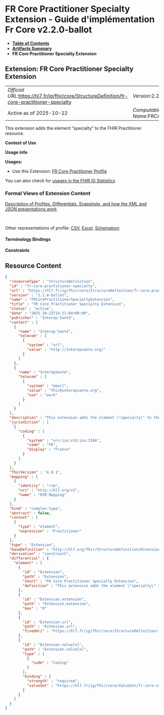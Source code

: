 # FR Core Practitioner Specialty Extension - Guide d'implémentation Fr Core v2.2.0-ballot

* [**Table of Contents**](toc.md)
* [**Artifacts Summary**](artifacts.md)
* **FR Core Practitioner Specialty Extension**

## Extension: FR Core Practitioner Specialty Extension 

| | |
| :--- | :--- |
| *Official URL*:https://hl7.fr/ig/fhir/core/StructureDefinition/fr-core-practitioner-specialty | *Version*:2.2.0-ballot |
| Active as of 2025-10-22 | *Computable Name*:FRCorePractitionerSpecialtyExtension |

This extension adds the element “specialty” to the FHIR Practitioner resource.

**Context of Use**

**Usage info**

**Usages:**

* Use this Extension: [FR Core Practitioner Profile](StructureDefinition-fr-core-practitioner.md)

You can also check for [usages in the FHIR IG Statistics](https://packages2.fhir.org/xig/hl7.fhir.fr.core|current/StructureDefinition/fr-core-practitioner-specialty)

### Formal Views of Extension Content

 [Description of Profiles, Differentials, Snapshots, and how the XML and JSON presentations work](http://build.fhir.org/ig/FHIR/ig-guidance/readingIgs.html#structure-definitions). 

 

Other representations of profile: [CSV](StructureDefinition-fr-core-practitioner-specialty.csv), [Excel](StructureDefinition-fr-core-practitioner-specialty.xlsx), [Schematron](StructureDefinition-fr-core-practitioner-specialty.sch) 

#### Terminology Bindings

#### Constraints



## Resource Content

```json
{
  "resourceType" : "StructureDefinition",
  "id" : "fr-core-practitioner-specialty",
  "url" : "https://hl7.fr/ig/fhir/core/StructureDefinition/fr-core-practitioner-specialty",
  "version" : "2.2.0-ballot",
  "name" : "FRCorePractitionerSpecialtyExtension",
  "title" : "FR Core Practitioner Specialty Extension",
  "status" : "active",
  "date" : "2025-10-22T14:21:04+00:00",
  "publisher" : "Interop'Santé",
  "contact" : [
    {
      "name" : "Interop'Santé",
      "telecom" : [
        {
          "system" : "url",
          "value" : "http://interopsante.org/"
        }
      ]
    },
    {
      "name" : "InteropSanté",
      "telecom" : [
        {
          "system" : "email",
          "value" : "fhir@interopsante.org",
          "use" : "work"
        }
      ]
    }
  ],
  "description" : "This extension adds the element \"specialty\" to the FHIR Practitioner resource.",
  "jurisdiction" : [
    {
      "coding" : [
        {
          "system" : "urn:iso:std:iso:3166",
          "code" : "FR",
          "display" : "France"
        }
      ]
    }
  ],
  "fhirVersion" : "4.0.1",
  "mapping" : [
    {
      "identity" : "rim",
      "uri" : "http://hl7.org/v3",
      "name" : "RIM Mapping"
    }
  ],
  "kind" : "complex-type",
  "abstract" : false,
  "context" : [
    {
      "type" : "element",
      "expression" : "Practitioner"
    }
  ],
  "type" : "Extension",
  "baseDefinition" : "http://hl7.org/fhir/StructureDefinition/Extension",
  "derivation" : "constraint",
  "differential" : {
    "element" : [
      {
        "id" : "Extension",
        "path" : "Extension",
        "short" : "FR Core Practitioner Specialty Extension",
        "definition" : "This extension adds the element \"specialty\" to the FHIR Practitioner resource."
      },
      {
        "id" : "Extension.extension",
        "path" : "Extension.extension",
        "max" : "0"
      },
      {
        "id" : "Extension.url",
        "path" : "Extension.url",
        "fixedUri" : "https://hl7.fr/ig/fhir/core/StructureDefinition/fr-core-practitioner-specialty"
      },
      {
        "id" : "Extension.value[x]",
        "path" : "Extension.value[x]",
        "type" : [
          {
            "code" : "Coding"
          }
        ],
        "binding" : {
          "strength" : "required",
          "valueSet" : "https://hl7.fr/ig/fhir/core/ValueSet/fr-core-vs-practitioner-specialty"
        }
      }
    ]
  }
}

```
